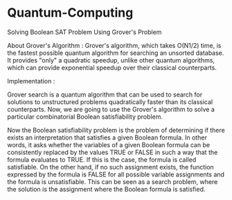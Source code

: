 # Quantum-Computing
Solving Boolean SAT Problem Using Grover's Problem

About Grover's Algorithm : Grover's algorithm, which takes O(N1/2) time, is the fastest possible quantum algorithm for searching an unsorted database. It provides "only" a quadratic speedup, unlike other quantum algorithms, which can provide exponential speedup over their classical counterparts.

Implementation : 

Grover search is a quantum algorithm that can be used to search for solutions to unstructured problems quadratically faster than its classical counterparts. Now, we are going to use the Grover's algorithm to solve a particular combinatorial Boolean satisfiability problem.

Now the Boolean satisfiability problem is the problem of determining if there exists an interpretation that satisfies a given Boolean formula. In other words, it asks whether the variables of a given Boolean formula can be consistently replaced by the values TRUE or FALSE in such a way that the formula evaluates to TRUE. If this is the case, the formula is called satisfiable. On the other hand, if no such assignment exists, the function expressed by the formula is FALSE for all possible variable assignments and the formula is unsatisfiable. This can be seen as a search problem, where the solution is the assignment where the Boolean formula is satisfied.

